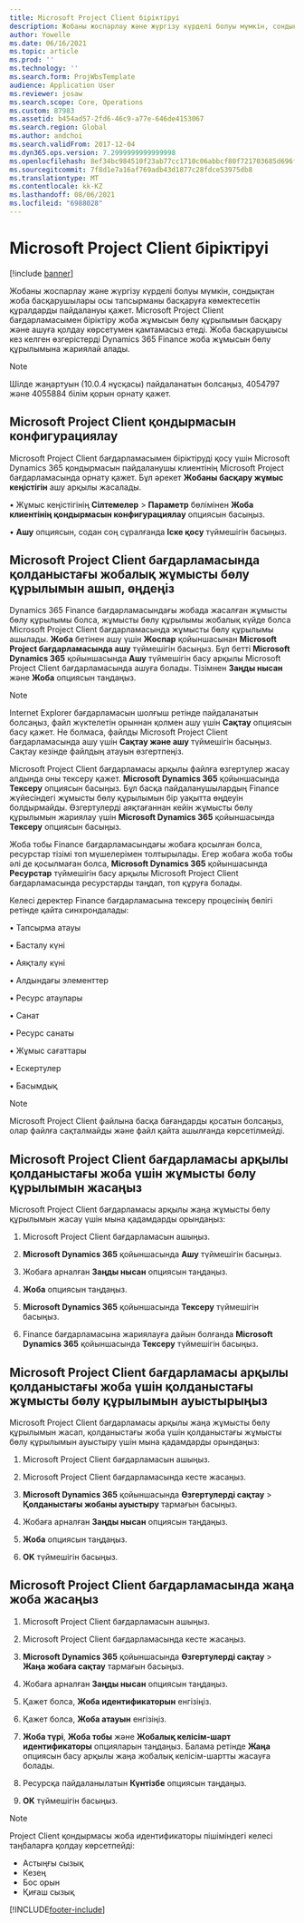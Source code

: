 ```yaml
---
title: Microsoft Project Client біріктіруі
description: Жобаны жоспарлау және жүргізу күрделі болуы мүмкін, сондықтан жоба басқарушылары осы тапсырманы басқаруға көмектесетін құралдарды пайдалануы қажет. Microsoft Project Client бағдарламасымен біріктіру жоба жұмысын бөлу құрылымын басқару және ашуға қолдау көрсетумен қамтамасыз етеді.
author: Yowelle
ms.date: 06/16/2021
ms.topic: article
ms.prod: ''
ms.technology: ''
ms.search.form: ProjWbsTemplate
audience: Application User
ms.reviewer: josaw
ms.search.scope: Core, Operations
ms.custom: 87983
ms.assetid: b454ad57-2fd6-46c9-a77e-646de4153067
ms.search.region: Global
ms.author: andchoi
ms.search.validFrom: 2017-12-04
ms.dyn365.ops.version: 7.2999999999999998
ms.openlocfilehash: 8ef34bc984510f23ab77cc1710c06abbcf80f721703685d696fea28eeaddd732
ms.sourcegitcommit: 7f8d1e7a16af769adb43d1877c28fdce53975db8
ms.translationtype: MT
ms.contentlocale: kk-KZ
ms.lasthandoff: 08/06/2021
ms.locfileid: "6988028"
---
```

# <a name="microsoft-project-client-integration"></a>Microsoft Project Client біріктіруі

[!include [banner](../includes/banner.md)]

Жобаны жоспарлау және жүргізу күрделі болуы мүмкін, сондықтан жоба басқарушылары осы тапсырманы басқаруға көмектесетін құралдарды пайдалануы қажет. Microsoft Project Client бағдарламасымен біріктіру жоба жұмысын бөлу құрылымын басқару және ашуға қолдау көрсетумен қамтамасыз етеді. Жоба басқарушысы кез келген өзгерістерді Dynamics 365 Finance жоба жұмысын бөлу құрылымына жариялай алады.

> [!NOTE]
> Шілде жаңартуын (10.0.4 нұсқасы) пайдаланатын болсаңыз, 4054797 және 4055884 білім қорын орнату қажет.

## <a name="configure-the-microsoft-project-client-add-in"></a>Microsoft Project Client қондырмасын конфигурациялау
Microsoft Project Client бағдарламасымен біріктіруді қосу үшін Microsoft Dynamics 365 қондырмасын пайдаланушы клиентінің Microsoft Project бағдарламасында орнату қажет. Бұл әрекет **Жобаны басқару жұмыс кеңістігін** ашу арқылы жасалады.

•   Жұмыс кеңістігінің **Сілтемелер** > **Параметр** бөлімінен **Жоба клиентінің қондырмасын конфигурациялау** опциясын басыңыз.

•   **Ашу** опциясын, содан соң сұралғанда **Іске қосу** түймешігін басыңыз.

## <a name="open-and-edit-an-existing-draft-work-breakdown-structure-in-microsoft-project-client"></a>Microsoft Project Client бағдарламасында қолданыстағы жобалық жұмысты бөлу құрылымын ашып, өңдеңіз
Dynamics 365 Finance бағдарламасындағы жобада жасалған жұмысты бөлу құрылымы болса, жұмысты бөлу құрылымы жобалық күйде болса Microsoft Project Client бағдарламасында жұмысты бөлу құрылымы ашылады. **Жоба** бетінен ашу үшін **Жоспар** қойыншасынан **Microsoft Project бағдарламасында ашу** түймешігін басыңыз. Бұл бетті **Microsoft Dynamics 365** қойыншасында **Ашу** түймешігін басу арқылы Microsoft Project Client бағдарламасында ашуға болады. Тізімнен **Заңды нысан** және **Жоба** опциясын таңдаңыз.

> [!NOTE]
> Internet Explorer бағдарламасын шолғыш ретінде пайдаланатын болсаңыз, файл жүктелетін орыннан қолмен ашу үшін **Сақтау** опциясын басу қажет. Не болмаса, файлды Microsoft Project Client бағдарламасында ашу үшін **Сақтау және ашу** түймешігін басыңыз. Сақтау кезінде файлдың атауын өзгертпеңіз.

Microsoft Project Client бағдарламасы арқылы файлға өзгертулер жасау алдында оны тексеру қажет. **Microsoft Dynamics 365** қойыншасында **Тексеру** опциясын басыңыз. Бұл басқа пайдаланушылардың Finance жүйесіндегі жұмысты бөлу құрылымын бір уақытта өңдеуін болдырмайды. Өзгертулерді аяқтағаннан кейін жұмысты бөлу құрылымын жариялау үшін **Microsoft Dynamics 365** қойыншасында **Тексеру** опциясын басыңыз.

Жоба тобы Finance бағдарламасындағы жобаға қосылған болса, ресурстар тізімі топ мүшелерімен толтырылады. Егер жобаға жоба тобы әлі де қосылмаған болса, **Microsoft Dynamics 365** қойыншасында **Ресурстар** түймешігін басу арқылы Microsoft Project Client бағдарламасында ресурстарды таңдап, топ құруға болады. 

Келесі деректер Finance бағдарламасына тексеру процесінің бөлігі ретінде қайта синхрондалады:

•   Тапсырма атауы

•   Басталу күні

•   Аяқталу күні

•   Алдындағы элементтер

•   Ресурс атаулары

•   Санат

•   Ресурс санаты

•   Жұмыс сағаттары

•   Ескертулер

•   Басымдық

> [!NOTE]
> Microsoft Project Client файлына басқа бағандарды қосатын болсаңыз, олар файлға сақталмайды және файл қайта ашылғанда көрсетілмейді.

## <a name="create-the-work-breakdown-structure-for-an-existing-project-using-microsoft-project-client"></a>Microsoft Project Client бағдарламасы арқылы қолданыстағы жоба үшін жұмысты бөлу құрылымын жасаңыз
Microsoft Project Client бағдарламасы арқылы жаңа жұмысты бөлу құрылымын жасау үшін мына қадамдарды орындаңыз:


1.  Microsoft Project Client бағдарламасын ашыңыз.

2.  **Microsoft Dynamics 365** қойыншасында **Ашу** түймешігін басыңыз.

3.  Жобаға арналған **Заңды нысан** опциясын таңдаңыз.

4.  **Жоба** опциясын таңдаңыз.

5.  **Microsoft Dynamics 365** қойыншасында **Тексеру** түймешігін басыңыз.

6.  Finance бағдарламасына жариялауға дайын болғанда **Microsoft Dynamics 365** қойыншасында **Тексеру** түймешігін басыңыз.

## <a name="replace-the-existing-work-breakdown-structure-for-an-existing-project-using-microsoft-project-client"></a>Microsoft Project Client бағдарламасы арқылы қолданыстағы жоба үшін қолданыстағы жұмысты бөлу құрылымын ауыстырыңыз
Microsoft Project Client бағдарламасы арқылы жаңа жұмысты бөлу құрылымын жасап, қолданыстағы жоба үшін қолданыстағы жұмысты бөлу құрылымын ауыстыру үшін мына қадамдарды орындаңыз:

1.  Microsoft Project Client бағдарламасын ашыңыз.

2.  Microsoft Project Client бағдарламасында кесте жасаңыз.

3.  **Microsoft Dynamics 365** қойыншасында **Өзгертулерді сақтау** > **Қолданыстағы жобаны ауыстыру** тармағын басыңыз.

4.  Жобаға арналған **Заңды нысан** опциясын таңдаңыз.

5.  **Жоба** опциясын таңдаңыз.

6.  **OK** түймешігін басыңыз.

## <a name="create-a-new-project-from-within-microsoft-project-client"></a>Microsoft Project Client бағдарламасында жаңа жоба жасаңыз


1.  Microsoft Project Client бағдарламасын ашыңыз.

2.  Microsoft Project Client бағдарламасында кесте жасаңыз.

3.  **Microsoft Dynamics 365** қойыншасында **Өзгертулерді сақтау** > **Жаңа жобаға сақтау** тармағын басыңыз.

4.  Жобаға арналған **Заңды нысан** опциясын таңдаңыз.

5.  Қажет болса, **Жоба идентификаторын** енгізіңіз.

6.  Қажет болса, **Жоба атауын** енгізіңіз.

7.  **Жоба түрі**, **Жоба тобы** және **Жобалық келісім-шарт идентификаторы** опцияларын таңдаңыз. Балама ретінде **Жаңа** опциясын басу арқылы жаңа жобалық келісім-шартты жасауға болады.

8.  Ресурсқа пайдаланылатын **Күнтізбе** опциясын таңдаңыз.

11. **OK** түймешігін басыңыз.

> [!NOTE]
> Project Client қондырмасы жоба идентификаторы пішіміндегі келесі таңбаларға қолдау көрсетпейді:
> 
>   - Астыңғы сызық
>   - Кезең
>   - Бос орын
>   - Қиғаш сызық

[!INCLUDE[footer-include](../includes/footer-banner.md)]
